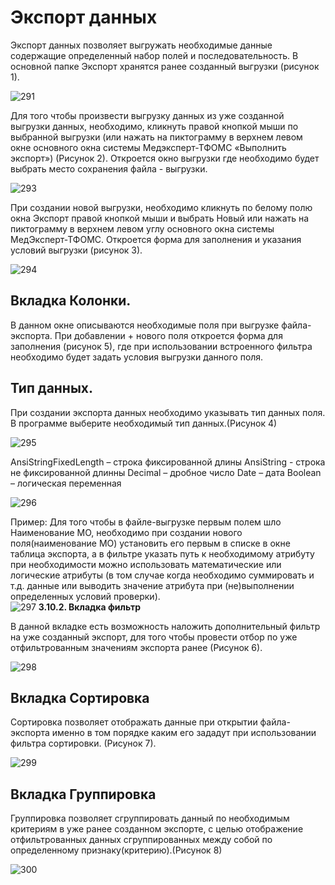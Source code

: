 <!-- TITLE: Экспорт Данных -->
<!-- SUBTITLE: Руководство администратора -->

# 	Экспорт данных
Экспорт данных позволяет выгружать необходимые данные содержащие определенный набор полей и последовательность.
В основной папке Экспорт хранятся ранее созданный выгрузки (рисунок 1).
 
![291](/uploads/0000000/--291.png "291")
 
 
Для того чтобы произвести выгрузку данных из уже созданной выгрузки данных, необходимо, кликнуть правой кнопкой мыши по выбранной выгрузки (или нажать на пиктограмму в верхнем левом окне основного окна системы Медэксперт-ТФОМС «Выполнить экспорт») (Рисунок 2). Откроется окно выгрузки где необходимо будет выбрать место сохранения файла - выгрузки.
 
![293](/uploads/0000000/--293.png "293")
 
При создании новой выгрузки, необходимо кликнуть по белому полю окна Экспорт правой кнопкой мыши и выбрать Новый или нажать на пиктограмму в верхнем левом углу основного окна системы МедЭксперт-ТФОМС. Откроется форма для заполнения и указания условий выгрузки (рисунок 3).
 
![294](/uploads/0000000/--294.png "294")

##  Вкладка   Колонки.

В данном окне описываются необходимые поля при выгрузке файла-экспорта.
При добавлении + нового поля откроется форма для заполнения (рисунок 5), где при использовании встроенного фильтра необходимо будет задать условия выгрузки данного поля.

## 	Тип данных. 

При создании экспорта данных необходимо указывать тип данных поля. В программе выберите необходимый тип данных.(Рисунок 4)
 
![295](/uploads/0000000/--295.png "295")

AnsiStringFixedLength – строка фиксированной длины
AnsiString  - строка не фиксированной длинны
Decimal – дробное число
Date – дата
Boolean – логическая переменная

![296](/uploads/0000000/--296.png "296")

Пример: Для того чтобы в файле-выгрузке первым полем шло Наименование МО, необходимо при создании нового поля(наименование МО) установить его первым в списке в окне таблица экспорта, а  в фильтре указать путь к необходимому атрибуту при необходимости можно использовать математические или логические атрибуты (в том случае когда необходимо суммировать и т.д. данные или  выводить значение атрибута при (не)выполнении определенных условий проверки).  
![297](/uploads/0000000/--297.png "297")
**3.10.2. Вкладка фильтр**

В данной вкладке есть возможность наложить дополнительный фильтр на уже созданный экспорт, для того чтобы провести отбор по уже отфильтрованным значениям экспорта ранее (Рисунок 6). 
 
![298](/uploads/0000000/--298.png "298")
 
## 	Вкладка Сортировка
Сортировка позволяет отображать данные при открытии файла-экспорта именно в том порядке каким его зададут при использовании фильтра сортировки. (Рисунок 7).
 
![299](/uploads/0000000/--299.png "299")
 
## 	Вкладка Группировка
Группировка позволяет сгруппировать данный по необходимым критериям в уже ранее созданном экспорте, с целью отображение отфильтрованных данных сгруппированных между собой по определенному признаку(критерию).(Рисунок 8)

![300](/uploads/0000000/--300.png "300")

